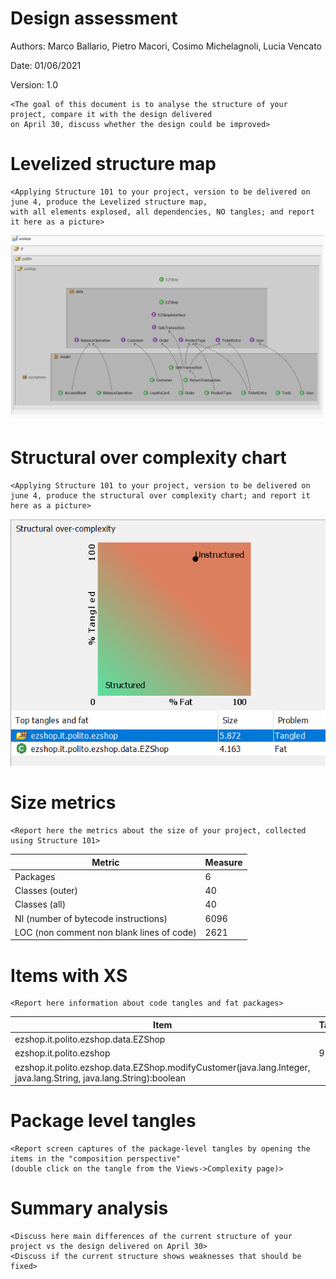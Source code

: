 # Design assessment

Authors: Marco Ballario, Pietro Macori, Cosimo Michelagnoli, Lucia Vencato

Date: 01/06/2021

Version: 1.0
```
<The goal of this document is to analyse the structure of your project, compare it with the design delivered
on April 30, discuss whether the design could be improved>
```

# Levelized structure map
```
<Applying Structure 101 to your project, version to be delivered on june 4, produce the Levelized structure map,
with all elements explosed, all dependencies, NO tangles; and report it here as a picture>
```
![Image](./Images/LevelizedStructureMap.png)

# Structural over complexity chart
```
<Applying Structure 101 to your project, version to be delivered on june 4, produce the structural over complexity chart; and report it here as a picture>
```
![Image](./Images/StructuralOverComplexity.png)


# Size metrics

```
<Report here the metrics about the size of your project, collected using Structure 101>
```



| Metric                                    | Measure |
| ----------------------------------------- | ------- |
| Packages                                  |   6     |
| Classes (outer)                           |   40    |
| Classes (all)                             |   40    |
| NI (number of bytecode instructions)      |  6096   |
| LOC (non comment non blank lines of code) |  2621   |



# Items with XS

```
<Report here information about code tangles and fat packages>
```

| Item | Tangled | Fat  | Size | XS   |
| ---- | ------- | ---- | ---- | ---- |
| ezshop.it.polito.ezshop.data.EZShop |         |  242  |  4163  |  2098  |
| ezshop.it.polito.ezshop |    9%    |   4   |   6096   |   553   |
| ezshop.it.polito.ezshop.data.EZShop.modifyCustomer(java.lang.Integer, java.lang.String, java.lang.String):boolean | | 18 | 157 | 26 |



# Package level tangles

```
<Report screen captures of the package-level tangles by opening the items in the "composition perspective" 
(double click on the tangle from the Views->Complexity page)>
```

# Summary analysis
```
<Discuss here main differences of the current structure of your project vs the design delivered on April 30>
<Discuss if the current structure shows weaknesses that should be fixed>
```
